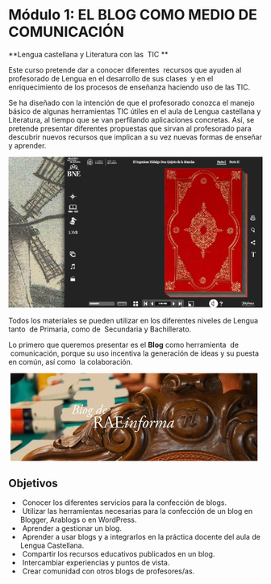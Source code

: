 # Módulo 1: EL BLOG COMO MEDIO DE COMUNICACIÓN

**Lengua castellana y Literatura con las  TIC **

Este curso pretende dar a conocer diferentes  recursos que ayuden al profesorado de Lengua en el desarrollo de sus clases  y en el enriquecimiento de los procesos de enseñanza haciendo uso de las TIC.

Se ha diseñado con la intención de que el profesorado conozca el manejo básico de algunas herramientas TIC útiles en el aula de Lengua castellana y Literatura, al tiempo que se van perfilando aplicaciones concretas. Así, se pretende presentar diferentes propuestas que sirvan al profesorado para descubrir nuevos recursos que implican a su vez nuevas formas de enseñar y aprender.


[![Quiijote on line Biblioteca Nacional](img/quijote.png "Quiijote on line Biblioteca Nacional")](http://quijote.bne.es/libro.html)

Todos los materiales se pueden utilizar en los diferentes niveles de Lengua tanto  de Primaria, como de  Secundaria y Bachillerato. 

Lo primero que queremos presentar es el **Blog** como herramienta  de  comunicación, porque su uso incentiva la generación de ideas y su puesta en común, así como  la colaboración.


 [![Fig.1.01 Logo del Blog de la RAE](img/hdr_rae_informa-980x348.jpg "Fig.1.01 Logo del Blog de la RAE")](http://rae.es/comunicacion/blogs-de-la-rae "Blogs de la RAE")

## Objetivos

*    Conocer los diferentes servicios para la confección de blogs.
*    Utilizar las herramientas necesarias para la confección de un blog en Blogger, Arablogs o en WordPress.
*    Aprender a gestionar un blog.
*    Aprender a usar blogs y a integrarlos en la práctica docente del aula de Lengua Castellana.
*    Compartir los recursos educativos publicados en un blog.
*    Intercambiar experiencias y puntos de vista.
*    Crear comunidad con otros blogs de profesores/as.

